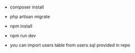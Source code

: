 - composer install
- php artisan migrate
- npm install
- npm run dev

- you can import users table from users.sql provided in repo